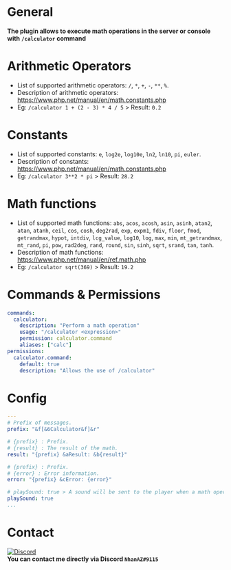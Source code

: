 # General
**The plugin allows to execute math operations in the server or console with `/calculator` command**

# Arithmetic Operators
- List of supported arithmetic operators: `/`, `*`, `+`, `-`, `**`, `%`.  
- Description of arithmetic operators: https://www.php.net/manual/en/math.constants.php
- Eg: `/calculator 1 + (2 - 3) * 4 / 5` > Result: `0.2`

# Constants
- List of supported constants: `e`, `log2e`, `log10e`, `ln2`, `ln10`, `pi`, `euler`.  
- Description of constants: https://www.php.net/manual/en/math.constants.php
- Eg: `/calculator 3**2 * pi` > Result: `28.2`

# Math functions
- List of supported math functions: `abs`, `acos`, `acosh`, `asin`, `asinh`, `atan2`, `atan`, `atanh`, `ceil`, `cos`, `cosh`, `deg2rad`, `exp`, `expm1`, `fdiv`, `floor`, `fmod`, `getrandmax`, `hypot`, `intdiv`, `lcg_value`, `log10`, `log`, `max`, `min`, `mt_getrandmax`, `mt_rand`, `pi`, `pow`, `rad2deg`, `rand`, `round`, `sin`, `sinh`, `sqrt`, `srand`, `tan`, `tanh`.  
- Description of math functions: https://www.php.net/manual/en/ref.math.php
- Eg: `/calculator sqrt(369)` > Result: `19.2`

# Commands & Permissions
```yaml
commands:
  calculator:
    description: "Perform a math operation"
    usage: "/calculator <expression>"
    permission: calculator.command
    aliases: ["calc"]
permissions:
  calculator.command:
    default: true
    description: "Allows the use of /calculator"
```

# Config
```yaml
---
# Prefix of messages.
prefix: "&f[&6Calculator&f]&r"

# {prefix} : Prefix.
# {result} : The result of the math.
result: "{prefix} &aResult: &b{result}"

# {prefix} : Prefix.
# {error} : Error information.
error: "{prefix} &cError: {error}"

# playSound: true > A sound will be sent to the player when a math operation is performed.
playSound: true
...

```

# Contact
[![Discord](https://img.shields.io/discord/986553214889517088?label=discord&color=7289DA&logo=discord)](https://discord.gg/j2X83ujT6c)\
**You can contact me directly via Discord `NhanAZ#9115`**
